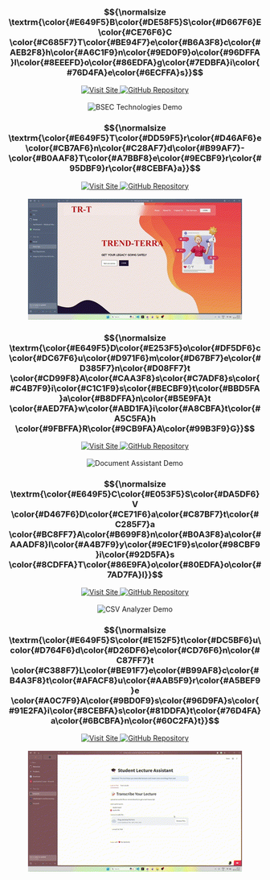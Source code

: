 <div align="center">
  <!-- BSEC Technologies -->
  <div align="center">
    <h3>$${\normalsize \textrm{\color{#E649F5}B\color{#DE58F5}S\color{#D667F6}E\color{#CE76F6}C \color{#C685F7}T\color{#BE94F7}e\color{#B6A3F8}c\color{#AEB2F8}h\color{#A6C1F9}n\color{#9ED0F9}o\color{#96DFFA}l\color{#8EEEFD}o\color{#86EDFA}g\color{#7EDBFA}i\color{#76D4FA}e\color{#6ECFFA}s}}$$</h3>
    <a href="https://bsec-technologies.vercel.app/platforms">
      <img src="https://img.shields.io/badge/Visit_Site-BSEC_Technologies-E649F5?style=for-the-badge" alt="Visit Site">
    </a>
    <a href="https://github.com/aarushsaboo/bsec-technologies">
      <img src="https://img.shields.io/badge/GitHub-Repository-4AC7FA?style=for-the-badge&logo=github" alt="GitHub Repository">
    </a>
    <br><br>
    <img src="https://raw.githubusercontent.com/aarushsaboo/aarushsaboo/main/assets/GIFBSEC.gif" alt="BSEC Technologies Demo" >
  </div>
  
  <!-- Trend-Terra -->
  <div align="center">
    <h3>$${\normalsize \textrm{\color{#E649F5}T\color{#DD59F5}r\color{#D46AF6}e\color{#CB7AF6}n\color{#C28AF7}d\color{#B99AF7}-\color{#B0AAF8}T\color{#A7BBF8}e\color{#9ECBF9}r\color{#95DBF9}r\color{#8CEBFA}a}}$$</h3>
    <a href="https://third-eye-dun.vercel.app/">
      <img src="https://img.shields.io/badge/Visit_Site-Trend_Terra-E649F5?style=for-the-badge" alt="Visit Site">
    </a>
    <a href="https://github.com/harshitaphadtare/ThirdEye">
      <img src="https://img.shields.io/badge/GitHub-Repository-4AC7FA?style=for-the-badge&logo=github" alt="GitHub Repository">
    </a>
    <br><br>
    <img src="https://raw.githubusercontent.com/aarushsaboo/aarushsaboo/main/assets/GIFTHIRDEYE.gif" alt="Trend-Terra Demo" >
  </div>
  
  <!-- Document Assistant RAG -->
  <div align="center">
    <h3>$${\normalsize \textrm{\color{#E649F5}D\color{#E253F5}o\color{#DF5DF6}c\color{#DC67F6}u\color{#D971F6}m\color{#D67BF7}e\color{#D385F7}n\color{#D08FF7}t \color{#CD99F8}A\color{#CAA3F8}s\color{#C7ADF8}s\color{#C4B7F9}i\color{#C1C1F9}s\color{#BECBF9}t\color{#BBD5FA}a\color{#B8DFFA}n\color{#B5E9FA}t \color{#AED7FA}w\color{#ABD1FA}i\color{#A8CBFA}t\color{#A5C5FA}h \color{#9FBFFA}R\color{#9CB9FA}A\color{#99B3F9}G}}$$</h3>
    <a href="https://aarushsaboo-document-assistant-rag-srcmain-3bgukd.streamlit.app/">
      <img src="https://img.shields.io/badge/Visit_Site-Document_Assistant-E649F5?style=for-the-badge" alt="Visit Site">
    </a>
    <a href="https://github.com/aarushsaboo/document-assistant-RAG">
      <img src="https://img.shields.io/badge/GitHub-Repository-4AC7FA?style=for-the-badge&logo=github" alt="GitHub Repository">
    </a>
    <br><br>
    <img src="https://raw.githubusercontent.com/aarushsaboo/aarushsaboo/main/assets/GIFRAG.gif" alt="Document Assistant Demo" >
  </div>
  
  <!-- CSV Data Analysis Tool -->
  <div align="center">
    <h3>$${\normalsize \textrm{\color{#E649F5}C\color{#E053F5}S\color{#DA5DF6}V \color{#D467F6}D\color{#CE71F6}a\color{#C87BF7}t\color{#C285F7}a \color{#BC8FF7}A\color{#B699F8}n\color{#B0A3F8}a\color{#AAADF8}l\color{#A4B7F9}y\color{#9EC1F9}s\color{#98CBF9}i\color{#92D5FA}s \color{#8CDFFA}T\color{#86E9FA}o\color{#80EDFA}o\color{#7AD7FA}l}}$$</h3>
    <a href="https://aarush-csv-data-analysis.streamlit.app/">
      <img src="https://img.shields.io/badge/Visit_Site-CSV_Analyzer-E649F5?style=for-the-badge" alt="Visit Site">
    </a>
    <a href="https://github.com/aarushsaboo/csv-insight-proto">
      <img src="https://img.shields.io/badge/GitHub-Repository-4AC7FA?style=for-the-badge&logo=github" alt="GitHub Repository">
    </a>
    <br><br>
    <img src="https://raw.githubusercontent.com/aarushsaboo/aarushsaboo/main/assets/GIFCSVDATANALYSIS.gif" alt="CSV Analyzer Demo" >
  </div>
  
  <!-- Student Lecture Assistant -->
  <div align="center">
    <h3>$${\normalsize \textrm{\color{#E649F5}S\color{#E152F5}t\color{#DC5BF6}u\color{#D764F6}d\color{#D26DF6}e\color{#CD76F6}n\color{#C87FF7}t \color{#C388F7}L\color{#BE91F7}e\color{#B99AF8}c\color{#B4A3F8}t\color{#AFACF8}u\color{#AAB5F9}r\color{#A5BEF9}e \color{#A0C7F9}A\color{#9BD0F9}s\color{#96D9FA}s\color{#91E2FA}i\color{#8CEBFA}s\color{#81DDFA}t\color{#76D4FA}a\color{#6BCBFA}n\color{#60C2FA}t}}$$</h3>
    <a href="https://st-text-audio-converter-fbj2ievpxwf6cr968dahbf.streamlit.app/">
      <img src="https://img.shields.io/badge/Visit_Site-Lecture_Assistant-E649F5?style=for-the-badge" alt="Visit Site">
    </a>
    <a href="https://github.com/aarushsaboo/audiofier">
      <img src="https://img.shields.io/badge/GitHub-Repository-4AC7FA?style=for-the-badge&logo=github" alt="GitHub Repository">
    </a>
    <br><br>
    <img src="https://raw.githubusercontent.com/aarushsaboo/aarushsaboo/main/assets/GIFSTUDENTLECTUREASST.gif" alt="Student Lecture Assistant" >
  </div>
</div>